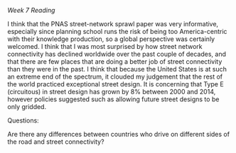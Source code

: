*Week 7 Reading*

 I think that the PNAS street-network sprawl paper was very informative, especially since planning school runs the risk of being too America-centric with their 
 knowledge production, so a global perspective was certainly welcomed. I think that I was most surprised by how street network connectivity has declined worldwide 
 over the past couple of decades, and that there are few places that are doing a better job of street connectivity than they were in the past. I think that because 
 the United States is at such an extreme end of the spectrum, it clouded my judgement that the rest of the world practiced exceptional street design. It is 
 concerning that Type E (circuitous) in street design has grown by 8% between 2000 and 2014, however policies suggested such as allowing future street designs to be 
 only gridded. 

Questions:

Are there any differences between countries who drive on different sides of the road and street connectivity? 
